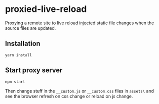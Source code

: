 # proxied-live-reload
Proxying a remote site to live reload injected static file changes when the source files are updated.
## Installation
```
yarn install
```

## Start proxy server
```
npm start
```

Then change stuff in the `__custom.js` or `__custom.css` files in `assets\` and see the browser refresh on css change or reload on js change.
